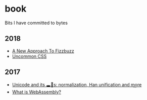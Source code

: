 # book

Bits I have committed to bytes

## 2018

* [A New Approach To Fizzbuzz](slides/sleep/sleep.pdf)
* [Uncommon CSS](slides/uncommon-css)

## 2017

* [Unicode and its 🕳🍁s: normalization, Han unification and m͢ore](slides/unicode/unicode.pdf)️
* [What is WebAssembly?](https://github.com/gyng/wasm-experiments/tree/master/slides)
